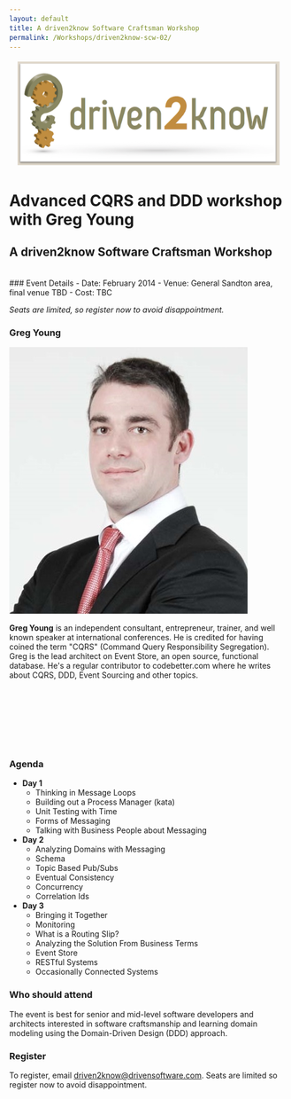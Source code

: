 ```yaml
---
layout: default
title: A driven2know Software Craftsman Workshop
permalink: /Workshops/driven2know-scw-02/
---
```


<div style=" margin: 10px; padding: 5px;">
    <img src="/images/content/driven2know.png">
</div>

# Advanced CQRS and DDD workshop with Greg Young
## A driven2know Software Craftsman Workshop

<br>
### Event Details
- Date:   February 2014
- Venue:  General Sandton area, final venue TBD
- Cost:   TBC

*Seats are limited, so register now to avoid disappointment.*

### Greg Young

<img src="/images/content/scw/greg-young.jpg" class="image_left"/>

**Greg Young** is an independent consultant, entrepreneur, trainer, and well known speaker at international conferences. He is credited for having coined the term "CQRS" (Command Query Responsibility Segregation). Greg is the lead architect on Event Store, an open source, functional database. He's a regular contributor to codebetter.com where he writes about CQRS, DDD, Event Sourcing and other topics.
<br><br><br><br><br><br><br><br>


### Agenda  
- **Day 1**
	- Thinking in Message Loops
	- Building out a Process Manager (kata)
	- Unit Testing with Time
	- Forms of Messaging
	- Talking with Business People about Messaging
- **Day 2**
	- Analyzing Domains with Messaging
	- Schema
	- Topic Based Pub/Subs
	- Eventual Consistency
	- Concurrency
	- Correlation Ids
- **Day 3**
	- Bringing it Together
	- Monitoring
	- What is a Routing Slip?
	- Analyzing the Solution From Business Terms
	- Event Store
	- RESTful Systems
	- Occasionally Connected Systems
 

### Who should attend
The event is best for senior and mid-level software developers and architects interested in software craftsmanship and learning domain modeling using the Domain-Driven Design (DDD) approach.


### Register
To register, email [driven2know@drivensoftware.com](mailto:driven2know@drivensoftware.com?subject=Register%20for%20Software%20Craftsman%20Workshop&body=Please%20send%20me%20a%20registration%20form!!). Seats are limited so register now to avoid disappointment.